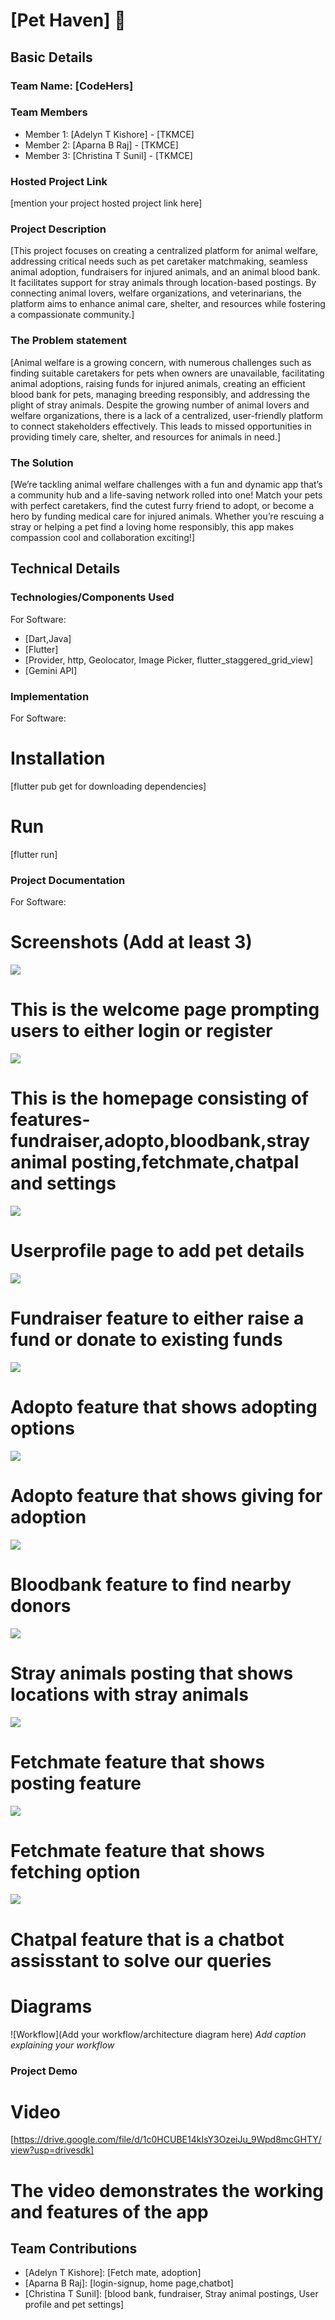 # [Pet Haven] 🎯


## Basic Details
### Team Name: [CodeHers]


### Team Members
- Member 1: [Adelyn T Kishore] - [TKMCE]
- Member 2: [Aparna B Raj] - [TKMCE]
- Member 3: [Christina T Sunil] - [TKMCE]

### Hosted Project Link
[mention your project hosted project link here]

### Project Description
[This project focuses on creating a centralized platform for animal welfare, addressing critical needs such as pet caretaker matchmaking, seamless animal adoption, fundraisers for injured animals, and an animal blood bank. It facilitates support for stray animals through location-based postings. By connecting animal lovers, welfare organizations, and veterinarians, the platform aims to enhance animal care, shelter, and resources while fostering a compassionate community.]

### The Problem statement
[Animal welfare is a growing concern, with numerous challenges such as finding suitable caretakers for pets when owners are unavailable, facilitating animal adoptions, raising funds for injured animals, creating an efficient blood bank for pets, managing breeding responsibly, and addressing the plight of stray animals. Despite the growing number of animal lovers and welfare organizations, there is a lack of a centralized, user-friendly platform to connect stakeholders effectively. This leads to missed opportunities in providing timely care, shelter, and resources for animals in need.]

### The Solution
[We’re tackling animal welfare challenges with a fun and dynamic app that’s a community hub and a life-saving network rolled into one! Match your pets with perfect caretakers, find the cutest furry friend to adopt, or become a hero by funding medical care for injured animals. Whether you’re rescuing a stray or helping a pet find a loving home responsibly, this app makes compassion cool and collaboration exciting!]

## Technical Details
### Technologies/Components Used
For Software:
- [Dart,Java]
- [Flutter]
- [Provider, http, Geolocator, Image Picker, flutter_staggered_grid_view]
- [Gemini API]

### Implementation
For Software:
# Installation
[flutter pub get for downloading dependencies]

# Run
[flutter run]

### Project Documentation
For Software:

# Screenshots (Add at least 3)

![](https://github.com/apzz21/CODE_HERS/blob/master/Homepage-1.jpeg)
# This is the welcome page prompting users to either login or register

![](https://github.com/apzz21/CODE_HERS/blob/master/Dashboard-2.jpeg)
# This is the homepage consisting of features-fundraiser,adopto,bloodbank,stray animal posting,fetchmate,chatpal and settings

![](https://github.com/apzz21/CODE_HERS/blob/master/Profile-3.jpeg)
# Userprofile page to add pet details

![](https://github.com/apzz21/CODE_HERS/blob/master/Fundraiser-4.jpeg)
# Fundraiser feature to either raise a fund or donate to existing funds

![](https://github.com/apzz21/CODE_HERS/blob/master/Adopto-5.1.jpeg)
# Adopto feature that shows adopting options

![](https://github.com/apzz21/CODE_HERS/blob/master/Adopto-5.2.jpeg)
# Adopto feature that shows giving for adoption

![](https://github.com/apzz21/CODE_HERS/blob/master/bloodbank-6.jpeg)
# Bloodbank feature to find nearby donors

![](https://github.com/apzz21/CODE_HERS/blob/master/straylocation-7.jpeg)
# Stray animals posting that shows locations with stray animals

![](https://github.com/apzz21/CODE_HERS/blob/master/fetchmate-8.1.jpeg)
# Fetchmate feature that shows posting feature

![](https://github.com/apzz21/CODE_HERS/blob/master/fetchmate-8.2.jpeg)
# Fetchmate feature that shows fetching option

![](https://github.com/apzz21/CODE_HERS/blob/master/chatpal-9.jpeg)
# Chatpal feature that is a chatbot assisstant to solve our queries


# Diagrams
![Workflow](Add your workflow/architecture diagram here)
*Add caption explaining your workflow*

### Project Demo
# Video
[https://drive.google.com/file/d/1c0HCUBE14kIsY3OzeiJu_9Wpd8mcGHTY/view?usp=drivesdk]
# The video demonstrates the working and features of the app

## Team Contributions
- [Adelyn T Kishore]: [Fetch mate, adoption]
- [Aparna B Raj]: [login-signup, home page,chatbot]
- [Christina T Sunil]: [blood bank, fundraiser, Stray animal postings, User profile and pet settings]

